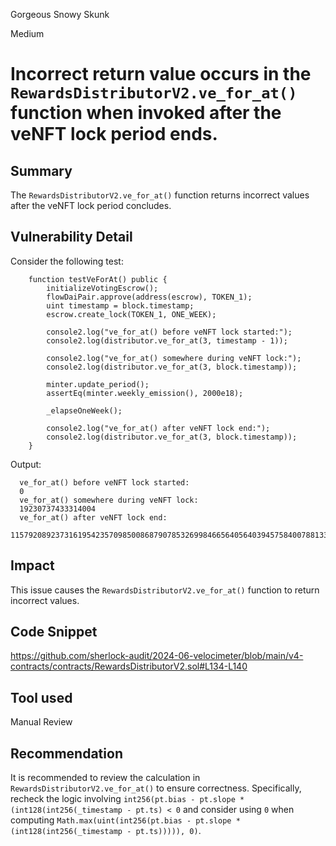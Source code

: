 Gorgeous Snowy Skunk

Medium

# Incorrect return value occurs in the `RewardsDistributorV2.ve_for_at()` function when invoked after the veNFT lock period ends.

## Summary

The `RewardsDistributorV2.ve_for_at()` function returns incorrect values after the veNFT lock period concludes.

## Vulnerability Detail

Consider the following test:

```solidity
    function testVeForAt() public {
        initializeVotingEscrow();
        flowDaiPair.approve(address(escrow), TOKEN_1);
        uint timestamp = block.timestamp;
        escrow.create_lock(TOKEN_1, ONE_WEEK);

        console2.log("ve_for_at() before veNFT lock started:");
        console2.log(distributor.ve_for_at(3, timestamp - 1));

        console2.log("ve_for_at() somewhere during veNFT lock:");
        console2.log(distributor.ve_for_at(3, block.timestamp));

        minter.update_period();
        assertEq(minter.weekly_emission(), 2000e18);

        _elapseOneWeek();

        console2.log("ve_for_at() after veNFT lock end:");
        console2.log(distributor.ve_for_at(3, block.timestamp));
    }
```

Output:
```solidity
  ve_for_at() before veNFT lock started:
  0
  ve_for_at() somewhere during veNFT lock:
  19230737433314004
  ve_for_at() after veNFT lock end:
  115792089237316195423570985008687907853269984665640564039457584007881332733140
```

## Impact

This issue causes the `RewardsDistributorV2.ve_for_at()` function to return incorrect values.

## Code Snippet

https://github.com/sherlock-audit/2024-06-velocimeter/blob/main/v4-contracts/contracts/RewardsDistributorV2.sol#L134-L140

## Tool used

Manual Review

## Recommendation

It is recommended to review the calculation in `RewardsDistributorV2.ve_for_at()` to ensure correctness. Specifically, recheck the logic involving `int256(pt.bias - pt.slope * (int128(int256(_timestamp - pt.ts) < 0` and consider using `0` when computing `Math.max(uint(int256(pt.bias - pt.slope * (int128(int256(_timestamp - pt.ts))))), 0)`.
